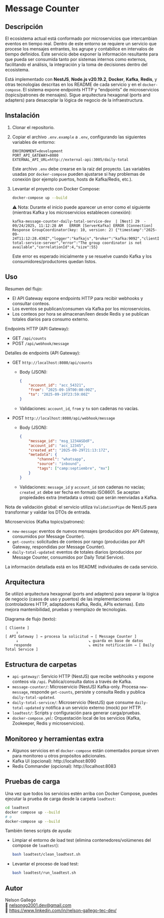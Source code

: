 # Message Counter

## Descripción
El ecosistema actual está conformado por microservicios que intercambian eventos en tiempo real. Dentro de este entorno se requiere un servicio que procese los mensajes entrantes, los agrupe y contabilice en intervalos de tiempo definidos. Este servicio debe exponer la información resultante para que pueda ser consumida tanto por sistemas internos como externos, facilitando el análisis, la integración y la toma de decisiones dentro del ecosistema.

Está implementado con **NestJS**, **Node.js v20.19.2**, **Docker**, **Kafka**, **Redis**, y otras tecnologías descritas en los README de cada servicio y en el `docker-compose`. El sistema expone endpoints HTTP y “endpoints” de microservicios (topics/patrones de mensajes). Sigue arquitectura hexagonal (ports and adapters) para desacoplar la lógica de negocio de la infraestructura.

## Instalación
1. Clonar el repositorio.
2. Copiar el archivo `.env.example` a `.env`, configurando las siguientes variables de entorno:

	```
	ENVIRONMENT=development
	PORT_API_GATEWAY=8080
	EXTERNAL_API_URL=http://external-api:3005/daily-total
	```

	Este archivo `.env` debe crearse en la raíz del proyecto. Las variables usadas por `docker-compose` pueden ajustarse si hay problemas de conexión (por ejemplo puertos, hosts de Kafka/Redis, etc.).

3. Levantar el proyecto con Docker Compose:
	```bash
	docker-compose up --build
	```

	⚠️ Nota: Durante el inicio puede aparecer un error como el siguiente (mientras Kafka y los microservicios establecen conexión):

	```
	kafka-message-counter-daily-total-service-dev  | [Nest] 29  - 09/24/2025, 11:12:28 AM   ERROR [ServerKafka] ERROR [Connection] Response GroupCoordinator(key: 10, version: 2) {"timestamp":"2025-09-24T11:12:28.430Z","logger":"kafkajs","broker":"kafka:9092","clientId":"daily-total-service-server","error":"The group coordinator is not available","correlationId":4,"size":55}
	```

	Este error es esperado inicialmente y se resuelve cuando Kafka y los consumidores/productores quedan listos.

## Uso
Resumen del flujo:
- El API Gateway expone endpoints HTTP para recibir webhooks y consultar conteos.
- Los eventos se publican/consumen vía Kafka por los microservicios.
- Los conteos por hora se almacenan/leen desde Redis y se publican totales diarios para consumo externo.

Endpoints HTTP (API Gateway):
- GET `/api/counts`
- POST `/api/webhook/message`

Detalles de endpoints (API Gateway):
- GET `http://localhost:8080/api/counts`
	- Body (JSON):
		```json
		{
			"account_id": "acc_54321",
			"from": "2025-09-19T00:00:00Z",
			"to": "2025-09-19T23:59:00Z"
		}
		```
	- Validaciones: `account_id`, `from` y `to` son cadenas no vacías.

- POST `http://localhost:8080/api/webhook/message`
	- Body (JSON):
		```json
		{
			"message_id": "msg_1234ASDdF",
			"account_id": "acc_12345",
			"created_at": "2025-09-29T21:13:17Z",
			"metadata": {
				"channel": "whatsapp",
				"source": "inbound",
				"tags": ["camp:septiembre", "mx"]
			}
		}
		```
	- Validaciones: `message_id` y `account_id` son cadenas no vacías; `created_at` debe ser fecha en formato ISO8601. Se aceptan propiedades extra (metadata u otros) que serán reenviadas a Kafka.

Nota de validación global: el servicio utiliza `ValidationPipe` de NestJS para transformar y validar los DTOs de entrada.

Microservicios (Kafka topics/patrones):
- `new-message`: eventos de nuevos mensajes (producidos por API Gateway, consumidos por Message Counter).
- `get-counts`: solicitudes de conteos por rango (producidas por API Gateway, respondidas por Message Counter).
- `daily-total-updated`: eventos de totales diarios (producidos por Message Counter, consumidos por Daily Total Service).

La información detallada está en los README individuales de cada servicio.

## Arquitectura
Se utilizó arquitectura hexagonal (ports and adapters) para separar la lógica de negocio (casos de uso y puertos) de las implementaciones (controladores HTTP, adaptadores Kafka, Redis, APIs externas). Esto mejora mantenibilidad, pruebas y reemplazo de tecnologías.

Diagrama de flujo (texto):

```
[ Cliente ] 
	 ↓
[ API Gateway ] → procesa la solicitud → [ Message Counter ]
	 ↓                                ↘ guarda en base de datos
	responde                          ↘ emite notificación → [ Daily Total Service ]
```

## Estructura de carpetas
- `api-gateway/`: Servicio HTTP (NestJS) que recibe webhooks y expone conteos vía `/api`. Publica/consulta datos a través de Kafka.
- `message-counter/`: Microservicio (NestJS) Kafka-only. Procesa `new-message`, responde `get-counts`, persiste y consulta Redis y publica `daily-total-updated`.
- `daily-total-service/`: Microservicio (NestJS) que consume `daily-total-updated` y notifica a un servicio externo (mock) por HTTP.
- `loadtest/`: Scripts y configuración para generar carga/pruebas.
- `docker-compose.yml`: Orquestación local de los servicios (Kafka, Zookeeper, Redis y microservicios).

## Monitoreo y herramientas extra
- Algunos servicios en el `docker-compose` están comentados porque sirven para monitoreo u otros propósitos adicionales.
- Kafka UI (opcional): http://localhost:8090
- Redis Commander (opcional): http://localhost:8083

## Pruebas de carga
Una vez que todos los servicios estén arriba con Docker Compose, puedes ejecutar la prueba de carga desde la carpeta `loadtest`:

```bash
cd loadtest
docker compose up --build
# o
docker-compose up --build
```

También tienes scripts de ayuda:
- Limpiar el entorno de load test (elimina contenedores/volúmenes del compose de `loadtest`):
	```bash
	bash loadtest/clean_loadtest.sh
	```
- Levantar el proceso de load test:
	```bash
	bash loadtest/run_loadtest.sh
	```

## Autor
Nelson Gallego  
📧 nelsongg2001.dev@gmail.com  
🔗 https://www.linkedin.com/in/nelson-gallego-tec-dev/

